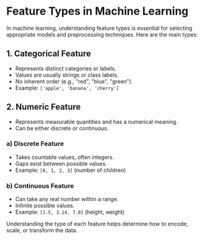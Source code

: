# Feature Types in Machine Learning

In machine learning, understanding feature types is essential for selecting appropriate models and preprocessing techniques. Here are the main types:

## 1. Categorical Feature
- Represents distinct categories or labels.
- Values are usually strings or class labels.
- No inherent order (e.g., "red", "blue", "green").
- Example: `['apple', 'banana', 'cherry']`

## 2. Numeric Feature
- Represents measurable quantities and has a numerical meaning.
- Can be either discrete or continuous.

### a) Discrete Feature
- Takes countable values, often integers.
- Gaps exist between possible values.
- Example: `[0, 1, 2, 3]` (number of children)

### b) Continuous Feature
- Can take any real number within a range.
- Infinite possible values.
- Example: `[1.5, 3.14, 7.0]` (height, weight)

Understanding the type of each feature helps determine how to encode, scale, or transform the data.